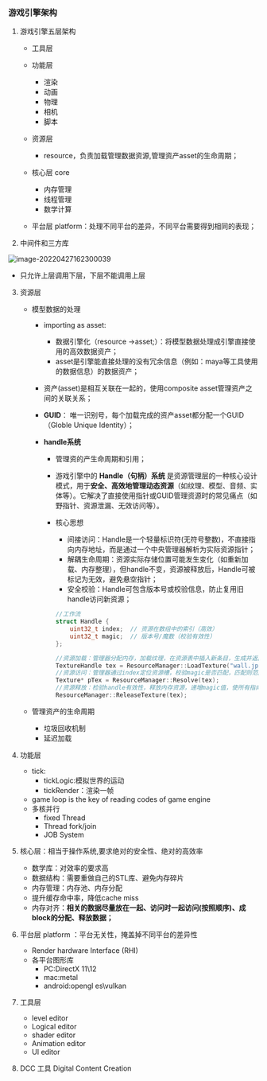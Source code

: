 ### 游戏引擎架构

1. 游戏引擎五层架构

   - 工具层 

   - 功能层

     - 渲染
     - 动画
     - 物理
     - 相机
     - 脚本

   - 资源层 
     - resource，负责加载管理数据资源,管理资产asset的生命周期；

   - 核心层 core

     - 内存管理
     - 线程管理
     - 数学计算

   - 平台层 platform：处理不同平台的差异，不同平台需要得到相同的表现；

2. 中间件和三方库

  ![image-20220427162300039](C:\Users\51039\AppData\Roaming\Typora\typora-user-images\image-20220427162300039.png)

  - 只允许上层调用下层，下层不能调用上层

3. 资源层

   - 模型数据的处理
     - importing as asset:
     
       - 数据引擎化（resource ->asset;）：将模型数据处理成引擎直接使用的高效数据资产；
       - asset是引擎能直接处理的没有冗余信息（例如：maya等工具使用的数据信息）的数据资产；
     
     - 资产(asset)是相互关联在一起的，使用composite asset管理资产之间的关联关系；
     
     - **GUID**： 唯一识别号，每个加载完成的资产asset都分配一个GUID（Globle Unique Identity）；
     
     - **handle系统**
     
       - 管理资的产生命周期和引用；
     
       - 游戏引擎中的 **Handle（句柄）系统** 是资源管理层的一种核心设计模式，用于**安全、高效地管理动态资源**（如纹理、模型、音频、实体等）。它解决了直接使用指针或GUID管理资源时的常见痛点（如野指针、资源泄漏、无效访问等）。
     
       - 核心思想
     
         - 间接访问：Handle是一个轻量标识符(无符号整数)，不直接指向内存地址，而是通过一个中央管理器解析为实际资源指针；
         - 解耦生命周期：资源实际存储位置可能发生变化（如重新加载、内存整理），但handle不变，资源被释放后，Handle可被标记为无效，避免悬空指针；
         - 安全校验：Handle可包含版本号或校验信息，防止复用旧handle访问新资源；
     
         ```c++
         //工作流
         struct Handle {
             uint32_t index;  // 资源在数组中的索引（高效）
             uint32_t magic;  // 版本号/魔数（校验有效性）
         };
         
         //资源加载：管理器分配内存，加载纹理，在资源表中插入新条目，生成并返回新Handle
         TextureHandle tex = ResourceManager::LoadTexture("wall.jpg");
         //资源访问：管理器通过index定位资源槽，校验magic是否匹配，匹配则范围资源
         Texture* pTex = ResourceManager::Resolve(tex);
         //资源释放：检验handle有效性，释放内存资源，递增magic值，使所有指向该资源的旧handle都失效；
         ResourceManager::ReleaseTexture(tex);
         
         ```
     
         
     
   - 管理资产的生命周期
     - 垃圾回收机制
     - 延迟加载

4. 功能层

   - tick:
     - tickLogic:模拟世界的运动
     - tickRender：渲染一帧
   - game loop is the key of reading codes of game engine
   - 多核并行
     - fixed Thread
     - Thread fork/join
     - JOB System

5. 核心层：相当于操作系统,要求绝对的安全性、绝对的高效率

   - 数学库：对效率的要求高
   - 数据结构：需要重做自己的STL库、避免内存碎片
   - 内存管理：内存池、内存分配
   - 提升缓存命中率，降低cache miss
   - 内存对齐：**相关的数据尽量放在一起、访问时一起访问(按照顺序)、成block的分配、释放数据；**

6. 平台层 platform ：平台无关性，掩盖掉不同平台的差异性

   - Render hardware Interface (RHI)
   - 各平台图形库
     - PC:DirectX 11\12
     - mac:metal
     - android:opengl es\vulkan

7. 工具层 

   - level editor
   - Logical editor
   - shader editor
   - Animation editor
   - UI editor

8. DCC 工具 Digital Content Creation

